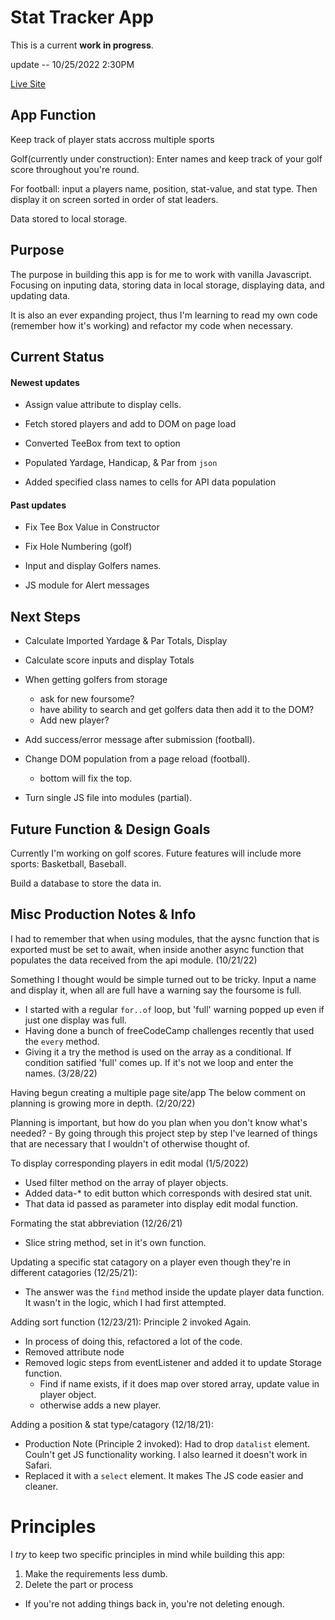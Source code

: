 # Stat Tracker App

This is a current **work in progress**.

update -- 10/25/2022 2:30PM

[Live Site](https://stat-tracker-app.vercel.app/)

## App Function
Keep track of player stats accross multiple sports

Golf(currently under construction): Enter names and keep track of your golf score throughout you're round.

For football: input a players name, position, stat-value, and stat type.  Then display it on screen sorted in order of stat leaders.

Data stored to local storage.

## Purpose
The purpose in building this app is for me to work with vanilla Javascript.  Focusing on inputing data, storing data in local storage, displaying data, and updating data.

It is also an ever expanding project, thus I'm learning to read my own code (remember how it's working) and refactor my code when necessary.

## Current Status
#### Newest updates
- Assign value attribute to display cells.

- Fetch stored players and add to DOM on page load

- Converted TeeBox from text to option

- Populated Yardage, Handicap, & Par from `json`

- Added specified class names to cells for API data population

#### Past updates
- Fix Tee Box Value in Constructor

- Fix Hole Numbering (golf)

- Input and display Golfers names.

- JS module for Alert messages

## Next Steps
- Calculate Imported Yardage & Par Totals, Display

- Calculate score inputs and display Totals

- When getting golfers from storage
  - ask for new foursome?
  - have ability to search and get golfers data then add it to the DOM?  
  - Add new player?

- Add success/error message after submission (football).
- Change DOM population from a page reload (football).
  - bottom will fix the top.

- Turn single JS file into modules (partial).

## Future Function & Design Goals
Currently I'm working on golf scores.  Future features will include more sports: Basketball, Baseball.

Build a database to store the data in.

## Misc Production Notes & Info 
I had to remember that when using modules, that the aysnc function that is exported must be set to await, when inside another async function that populates the data received from the api module. (10/21/22)

Something I thought would be simple turned out to be tricky.  Input a name and display it, when all are full have a warning say the foursome is full.  
  - I started with a regular `for..of` loop, but 'full' warning popped up even if just one display was full.
  - Having done a bunch of freeCodeCamp challenges recently that used the `every` method.
  - Giving it a try the method is used on the array as a conditional. If condition satified 'full' comes up. If it's not we loop and enter the names. (3/28/22)

Having begun creating a multiple page site/app The below comment on planning is growing more in depth. (2/20/22)

Planning is important, but how do you plan when you don't know what's needed?  -  By going through this project step by step I've learned of things that are necessary that I wouldn't of otherwise thought of.

To display corresponding players in edit modal (1/5/2022)
- Used filter method on the array of player objects.
- Added data-* to edit button which corresponds with desired stat unit.
- That data id passed as parameter into display edit modal function.

Formating the stat abbreviation (12/26/21)
- Slice string method, set in it's own function.

Updating a specific stat catagory on a player even though they're in different catagories (12/25/21):
  - The answer was the `find` method inside the update player data function.  It wasn't in the logic, which I had first attempted.

Adding sort function (12/23/21):
  Principle 2 invoked Again.
  - In process of doing this, refactored a lot of the code.
  - Removed attribute node
  - Removed logic steps from eventListener and added it to update Storage function.
    - Find if name exists, if it does map over stored array, update value in player object.
    - otherwise adds a new player.

Adding a position & stat type/catagory (12/18/21):
  - Production Note (Principle 2 invoked): Had to drop `datalist` element.  Couln't get JS functionality working.  I also learned it doesn't work in Safari.
  - Replaced it with a `select` element.  It makes The JS code easier and cleaner.

# Principles
I *try* to keep two specific principles in mind while building this app:

1) Make the requirements less dumb.
2) Delete the part or process
  - If you're not adding things back in, you're not deleting enough.